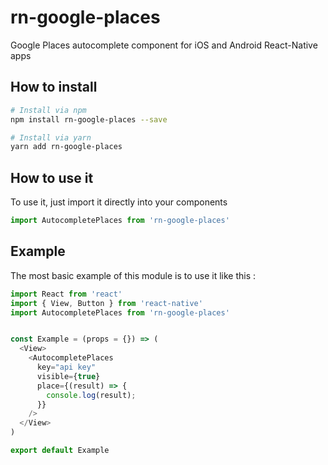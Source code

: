 # rn-google-places

Google Places autocomplete component for iOS and Android React-Native apps

## How to install

```bash
# Install via npm
npm install rn-google-places --save

# Install via yarn
yarn add rn-google-places
```

## How to use it

To use it, just import it directly into your components

```js
import AutocompletePlaces from 'rn-google-places'
```

## Example

The most basic example of this module is to use it like this : 

```js
import React from 'react'
import { View, Button } from 'react-native'
import AutocompletePlaces from 'rn-google-places'


const Example = (props = {}) => (
  <View>
    <AutocompletePlaces
      key="api key"
      visible={true}
      place={(result) => {
        console.log(result);
      }}
    />
  </View>
)

export default Example
```
